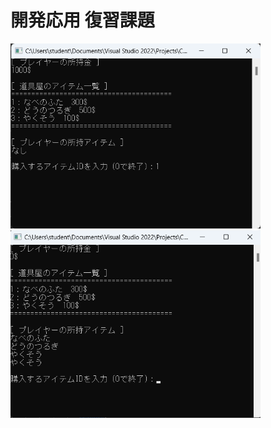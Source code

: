 # 開発応用 復習課題

<img alt="実画面1" src="https://github.com/Ria2421/RPG_item/blob/460729c3a40506f8e13ee40e7daf2135f4fab986/img/%E3%82%B9%E3%82%AF%E3%83%AA%E3%83%BC%E3%83%B3%E3%82%B7%E3%83%A7%E3%83%83%E3%83%88%20(143).png?raw=true" width="400px">
<img alt="実画面2" src="https://github.com/Ria2421/RPG_item/blob/460729c3a40506f8e13ee40e7daf2135f4fab986/img/%E3%82%B9%E3%82%AF%E3%83%AA%E3%83%BC%E3%83%B3%E3%82%B7%E3%83%A7%E3%83%83%E3%83%88%20(144).png?raw=true" width="400px">
